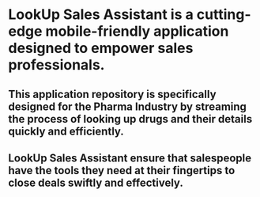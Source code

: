 # LookUp Sales Assistant is a cutting-edge mobile-friendly application designed to empower sales professionals.

## This application repository is specifically designed for the Pharma Industry by streaming the process of looking up drugs and their details quickly and efficiently.


## LookUp Sales Assistant ensure that salespeople have the tools they need at their fingertips to close deals swiftly and effectively.

